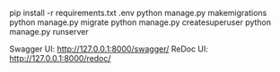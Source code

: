 pip install -r requirements.txt
.env
python manage.py makemigrations
python manage.py migrate
python manage.py createsuperuser
python manage.py runserver


Swagger UI: http://127.0.0.1:8000/swagger/
ReDoc UI: http://127.0.0.1:8000/redoc/